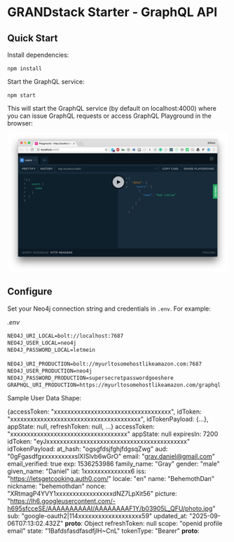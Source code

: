 # GRANDstack Starter - GraphQL API


## Quick Start

Install dependencies:

```
npm install
```

Start the GraphQL service:

```
npm start
```

This will start the GraphQL service (by default on localhost:4000) where you can issue GraphQL requests or access GraphQL Playground in the browser:

![GraphQL Playground](img/graphql-playground.png)

## Configure

Set your Neo4j connection string and credentials in `.env`. For example:

*.env*

```
NEO4J_URI_LOCAL=bolt://localhost:7687
NEO4J_USER_LOCAL=neo4j
NEO4J_PASSWORD_LOCAL=letmein

NEO4J_URI_PRODUCTION=bolt://myurltosomehostlikeamazon.com:7687
NEO4J_USER_PRODUCTION=neo4j
NEO4J_PASSWORD_PRODUCTION=supersecretpasswordgoeshere
GRAPHQL_URI_PRODUCTION=https://myurltosomehostlikeamazon.com/graphql
```

Sample User Data Shape:

{accessToken: "xxxxxxxxxxxxxxxxxxxxxxxxxxxxxxxxxxx", idToken: "xxxxxxxxxxxxxxxxxxxxxxxxxxxxxxxxxxxxxxx", idTokenPayload: {…}, appState: null, refreshToken: null, …}
accessToken: "xxxxxxxxxxxxxxxxxxxxxxxxxxxxxxxxxxx"
appState: null
expiresIn: 7200
idToken: "eyJxxxxxxxxxxxxxxxxxxxxxxxxxxxxxxxxxxxxxxxxxx"
idTokenPayload:
at_hash: "ogsgfdsjfghjfdgsqZwg"
aud: "0gFgasdfgxxxxxxxxxxslXISlvb6wGrO"
email: "gray.daniel@gmail.com"
email_verified: true
exp: 1536253986
family_name: "Gray"
gender: "male"
given_name: "Daniel"
iat: 1xxxxxxxxxxxxxx6
iss: "https://letsgetcooking.auth0.com/"
locale: "en"
name: "BehemothDan"
nickname: "behemothdan"
nonce: "XRtmagP4YVY1xxxxxxxxxxxxxxxxxdNZ7LpXit56"
picture: "https://lh6.googleusercontent.com/-h695sfcceSE/AAAAAAAAAAI/AAAAAAAAF1Y/b03905L_QFU/photo.jpg"
sub: "google-oauth2|114xxxxxxxxxxxxxxxxxxx59"
updated_at: "2025-09-06T07:13:02.432Z"
__proto__: Object
refreshToken: null
scope: "openid profile email"
state: "1BafdsfasdfasdfjlH~CnL"
tokenType: "Bearer"
__proto__:
